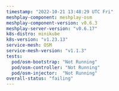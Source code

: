 ```yaml
---
timestamp: "2022-10-21 13:48:29 UTC Fri"
meshplay-component: meshplay-osm
meshplay-component-version: v0.6.3
meshplay-server-version: "v0.6.17"
k8s-distro: minikube
k8s-version: "v1.23.13"
service-mesh: OSM
service-mesh-version: "v1.1.3"
tests:
  pod/osm-bootstrap: "Not Running"
  pod/osm-controller: "Not Running"
  pod/osm-injector:  "Not Running"
overall-status: "failing"
---
```

